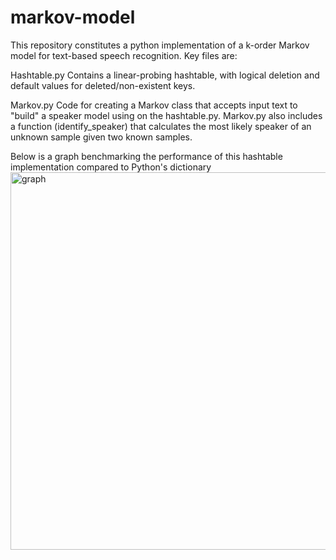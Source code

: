 # markov-model
This repository constitutes a python implementation of a k-order Markov model for text-based speech recognition. Key files are:

Hashtable.py
Contains a linear-probing hashtable, with logical deletion and default values for deleted/non-existent keys.

Markov.py
Code for creating a Markov class that accepts input text to "build" a speaker model using on the hashtable.py. Markov.py also includes a function (identify_speaker) that calculates the most likely speaker of an unknown sample given two known samples.

Below is a graph benchmarking the performance of this hashtable implementation compared to Python's dictionary
<img width="604" alt="graph" src="https://user-images.githubusercontent.com/107568169/211171379-f9733d78-95c8-468c-ba22-99c153c879af.png">

